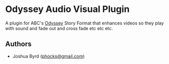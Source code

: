 # Odyssey Audio Visual Plugin

A plugin for ABC's [Odyssey](https://github.com/abcnews/odyssey) Story Format that enhances videos so they play with sound and fade out and cross fade etc etc etc.

## Authors

- Joshua Byrd ([phocks@gmail.com](mailto:phocks@gmail.com))

